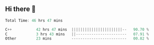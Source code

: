 ## Hi there 👋

<!--START_SECTION:waka-->

```C++
Total Time: 46 hrs 47 mins

C++           42 hrs 47 mins  |||||||||||||||||||||||--   90.70 %
C             3 hrs 43 mins   ||-----------------------   07.91 %
Other         23 mins         -------------------------   00.82 %
```

<!--END_SECTION:waka-->

<!--
**SMSum/SMSum** is a ✨ _special_ ✨ repository because its `README.md` (this file) appears on your GitHub profile.

Here are some ideas to get you started:

- 🔭 I’m currently working on ...
- 🌱 I’m currently learning ...
- 👯 I’m looking to collaborate on ...
- 🤔 I’m looking for help with ...
- 💬 Ask me about ...
- 📫 How to reach me: ...
- 😄 Pronouns: ...
- ⚡ Fun fact: ...
-->
